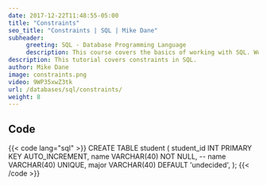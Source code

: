 ```yaml
---
date: 2017-12-22T11:48:55-05:00
title: "Constraints"
seo_title: "Constraints | SQL | Mike Dane"
subheader:
     greeting: SQL - Database Programming Language
     description: This course covers the basics of working with SQL. Work your way through the videos and we'll teach you everything you need to know to interact with database management systems and create powerful relational databases!
description: This tutorial covers constraints in SQL.
author: Mike Dane
image: constraints.png
video: 9WP35xwZ3tk
url: /databases/sql/constraints/
weight: 8
---
```


## Code

{{< code lang="sql" >}}
CREATE TABLE student (
  student_id INT PRIMARY KEY AUTO_INCREMENT,
  name VARCHAR(40) NOT NULL,
  -- name VARCHAR(40) UNIQUE,
  major VARCHAR(40) DEFAULT 'undecided',
);
{{< /code >}}

